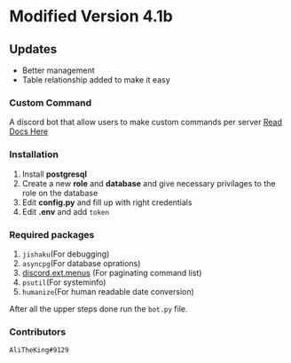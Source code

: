 # Modified Version 4.1b

## Updates
- Better management
- Table relationship added to make it easy

### Custom Command
A discord bot that allow users to make custom commands per server [Read Docs Here](https://shahprog.github.io/docs/)

### Installation
1. Install **postgresql**
2. Create a new **role** and **database** and give necessary privilages to the role on the database
3. Edit **config.py** and fill up with right credentials
4. Edit **.env** and add `token`

### Required packages
1. `jishaku`(For debugging)
2. `asyncpg`(For database oprations)
3. [discord.ext.menus](https://github.com/Rapptz/discord-ext-menus) (For paginating command list)
4. `psutil`(For systeminfo)
5. `humanize`(For human readable date conversion)

After all the upper steps done run the `bot.py` file.

### Contributors
`AliTheKing#9129`
